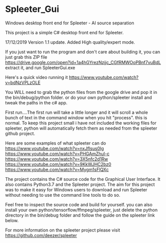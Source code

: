 # Spleeter_Gui
Windows desktop front end for Spleeter - AI source separation

This project is a simple C# desktop front end for Spleeter.

17/12/2019 Version 1.1 update. Added High quality/expert mode.  

If you just want to run the program and don't care about building it, you can just grab this ZIP file  
https://drive.google.com/open?id=1a4hGYrezNzjjc_CGfRMWOoPBnf7vuBdL  
extract it, and run SpleeterGui.exe

Here's a quick video running it https://www.youtube.com/watch?v=bdNzVPLzOLE

You WILL need to grab the python files from the google drive and pop it in the bin/debug/python folder. 
or do your own python/spleeter install and tweak the paths in the c# app.

First run....The first run will take a little longer and it will scroll a whole bunch of text in the command window when you hit "process". this is normal. To keep this project small i have not included the working files for spleeter, python will automatically fetch them as needed from the spleeter github project.

Here are some examples of what spleeter can do  
https://www.youtube.com/watch?v=nxJfIsus0Ig  
https://www.youtube.com/watch?v=PHGAmZhuI-c  
https://www.youtube.com/watch?v=3X5nfc2d1Rw  
https://www.youtube.com/watch?v=9KkWJHC2bz0  
https://www.youtube.com/watch?v=Mygm1sFlQXc  

The project contains the C# source code for the Graphical User Interface. It also contains Python3.7 and the Spleeter project.
The aim for this project was to make it easy for Windows users to download and run Spleeter without needing to use the command line tools to do so. 


Feel free to inspect the source code and build for yourself. you can also install your own python/tensorflow/ffmpeg/spleeter, just delete the python directory in the bin/debug folder and follow the guide on the spleeter link below.

For more information on the spleeter project please visit https://github.com/deezer/spleeter

